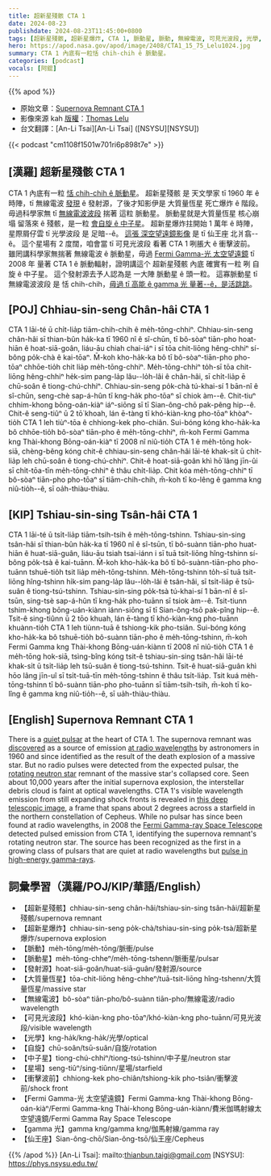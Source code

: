 ```yaml
---
title: 超新星殘骸 CTA 1
date: 2024-08-23
publishdate: 2024-08-23T11:45:00+0800
tags: [超新星殘骸, 超新星爆炸, CTA 1, 脈動星, 脈動, 無線電波, 可見光波段, 光學, 衝擊波前, 仙王座, Fermi Gamma-光 太空望遠鏡, 中子星, 自旋, gamma 光, 星場, 大質量恆星, 發射源]
hero: https://apod.nasa.gov/apod/image/2408/CTA1_15_75_Lelu1024.jpg
summary: CTA 1 內底有一粒恬 chih-chih ê 脈動星。
categories: [podcast]
vocals: [阿錕]
---
```


{{% apod %}}

- 原始文章：[Supernova Remnant CTA 1](https://apod.nasa.gov/apod/ap240823.html)
- 影像來源 kah [版權][copyright]：[Thomas Lelu](http://www.astrophotographie-lorraine.com/)
- 台文翻譯：[An-Li Tsai][An-Li Tsai] ([NSYSU][NSYSU])

{{< podcast "cm1108f1501w701ri6p898t7e" >}}

## [漢羅] 超新星殘骸 CTA 1
CTA 1 內底有一粒 [恬 chih-chih ê 脈動星][quiet pulsar]。
超新星殘骸 是 天文學家 tī 1960 年 ê 時陣，tī 無線電波 [發現][discovered] ê 發射源，了後才知影伊是 大質量恆星 死亡爆炸 ê 階段。
毋過科學家無 tī [無線電波波段][at radio wavelengths] 揣著 這粒 脈動星。
脈動星就是大質量恆星 核心崩塌 留落來 ê 殘骸，是一粒 [會自旋 ê 中子星][rotating neutron star]。
超新星爆炸拄開始 1 萬年 ê 時陣，星際屑仔雲 tī 光學波段 是 足暗--ê。
[這張 深空望遠鏡影像][this deep telescopic image] 是 tī 仙王座 北爿翕--ê。
這个星場有 2 度闊，咱會當 tī 可見光波段 看著 CTA 1 咧脹大 ê 衝擊波前。
雖罔講科學家無揣著 無線電波 ê 脈動星，毋過 [Fermi Gamma-光 太空望遠鏡][Fermi Gamma-ray Space Telescope] tī 2008 年 量著 CTA 1 ê 脈動輻射，證明講這个 超新星殘骸 內底 確實有一粒 咧 自旋 ê 中子星。
這个發射源去予人認為是 一大陣 脈動星 ê 頭一粒。
這寡脈動星 tī 無線電波波段 是 恬 chih-chih，[毋過 tī 高能 ê gamma 光 量著--ê，是活跳跳][pulse in high-energy gamma-rays]。

## [POJ] Chhiau-sin-seng Chân-hâi CTA 1
CTA 1 lāi-té ū chi̍t-lia̍p tiām-chih-chih ê me̍h-tōng-chhiⁿ.
Chhiau-sin-seng chân-hâi sī thian-bûn ha̍k-ka tī 1960 nî ê sî-chūn, tī bô-sòaⁿ tiān-pho hoat-hiān ê hoat-siā-goân, liáu-āu chiah chai-iáⁿ i sī tōa chit-liōng hêng-chhiⁿ sí-bông po̍k-chà ê kai-tōaⁿ.
M̄-koh kho-ha̍k-ka bô tī bô-sòaⁿ-tiān-pho pho-tōaⁿ chhōe-tio̍h chit lia̍p me̍h-tōng-chhiⁿ.
Me̍h-tōng-chhiⁿ to̍h-sī tōa chit-liōng hêng-chhiⁿ he̍k-sim pang-la̍p lâu--lo̍h-lâi ê chân-hâi, sī chi̍t-lia̍p ē chū-soân ê tiong-chú-chhiⁿ.
Chhiau-sin-seng po̍k-chà tú-khai-sí 1 bān-nî ê sî-chūn, seng-chè sap-á-hûn tī kng-ha̍k pho-tōaⁿ sī chiok àm--ê.
Chit-tiuⁿ chhim-khong bōng-oán-kiàⁿ iáⁿ-siōng sī tī Sian-ông-chō pak-pêng hip--ê.
Chit-ê seng-tiûⁿ ū 2 tō͘ khoah, lán ē-tàng tī khó-kiàn-kng pho-tōaⁿ khòaⁿ-tio̍h CTA 1 leh tiùⁿ-tōa ê chhiong-kek pho-chiân.
Sui-bóng kóng kho-ha̍k-ka bô chhōe-tio̍h bô-sòaⁿ tiān-pho ê me̍h-tōng-chhiⁿ, m̄-koh Fermi Gamma kng Thài-khong Bōng-oán-kiàⁿ tī 2008 nî niû-tio̍h CTA 1 ê me̍h-tōng hok-siā, chèng-bêng kóng chit-ê chhiau-sin-seng chân-hâi lāi-té khak-si̍t ū chi̍t-lia̍p leh chū-soân ê tiong-chú-chhiⁿ.
Chit-ê hoat-siā-goân khì hō͘ lâng jīn-ûi sī chi̍t-tōa-tīn me̍h-tōng-chhiⁿ ê thâu chi̍t-lia̍p.
Chit kóa me̍h-tōng-chhiⁿ tī bô-sòaⁿ tiān-pho pho-tōaⁿ sī tiām-chih-chih, m̄-koh tī ko-lêng ê gamma kng niû-tio̍h--ê, sī oa̍h-thiàu-thiàu.

## [KIP] Tshiau-sin-sing Tsân-hâi CTA 1
CTA 1 lāi-té ū tsi̍t-lia̍p tiām-tsih-tsih ê me̍h-tōng-tshinn.
Tshiau-sin-sing tsân-hâi sī thian-bûn ha̍k-ka tī 1960 nî ê sî-tsūn, tī bô-suànn tiān-pho huat-hiān ê huat-siā-guân, liáu-āu tsiah tsai-iánn i sī tuā tsit-liōng hîng-tshinn sí-bông po̍k-tsà ê kai-tuānn.
M̄-koh kho-ha̍k-ka bô tī bô-suànn-tiān-pho pho-tuānn tshuē-tio̍h tsit lia̍p me̍h-tōng-tshinn.
Me̍h-tōng-tshinn to̍h-sī tuā tsit-liōng hîng-tshinn hi̍k-sim pang-la̍p lâu--lo̍h-lâi ê tsân-hâi, sī tsi̍t-lia̍p ē tsū-suân ê tiong-tsú-tshinn.
Tshiau-sin-sing po̍k-tsà tú-khai-sí 1 bān-nî ê sî-tsūn, sing-tsè sap-á-hûn tī kng-ha̍k pho-tuānn sī tsiok àm--ê.
Tsit-tiunn tshim-khong bōng-uán-kiànn iánn-siōng sī tī Sian-ông-tsō pak-pîng hip--ê.
Tsit-ê sing-tiûnn ū 2 tōo khuah, lán ē-tàng tī khó-kiàn-kng pho-tuānn khuànn-tio̍h CTA 1 leh tiùnn-tuā ê tshiong-kik pho-tsiân.
Sui-bóng kóng kho-ha̍k-ka bô tshuē-tio̍h bô-suànn tiān-pho ê me̍h-tōng-tshinn, m̄-koh Fermi Gamma kng Thài-khong Bōng-uán-kiànn tī 2008 nî niû-tio̍h CTA 1 ê me̍h-tōng hok-siā, tsìng-bîng kóng tsit-ê tshiau-sin-sing tsân-hâi lāi-té khak-si̍t ū tsi̍t-lia̍p leh tsū-suân ê tiong-tsú-tshinn.
Tsit-ê huat-siā-guân khì hōo lâng jīn-uî sī tsi̍t-tuā-tīn me̍h-tōng-tshinn ê thâu tsi̍t-lia̍p.
Tsit kuá me̍h-tōng-tshinn tī bô-suànn tiān-pho pho-tuānn sī tiām-tsih-tsih, m̄-koh tī ko-lîng ê gamma kng niû-tio̍h--ê, sī ua̍h-thiàu-thiàu.

## [English] Supernova Remnant CTA 1
There is a [quiet pulsar][quiet pulsar] at the heart of CTA 1.
The supernova remnant was [discovered][discovered] as a source of emission [at radio wavelengths][at radio wavelengths] by astronomers in 1960 and since identified as the result of the death explosion of a massive star.
But no radio pulses were detected from the expected pulsar, the [rotating neutron star][rotating neutron star] remnant of the massive star's collapsed core.
Seen about 10,000 years after the initial supernova explosion, the interstellar debris cloud is faint at optical wavelengths.
CTA 1's visible wavelength emission from still expanding shock fronts is revealed in [this deep telescopic image][this deep telescopic image], a frame that spans about 2 degrees across a starfield in the northern constellation of Cepheus.
While no pulsar has since been found at radio wavelengths, in 2008 the [Fermi Gamma-ray Space Telescope][Fermi Gamma-ray Space Telescope] detected pulsed emission from CTA 1, identifying the supernova remnant's rotating neutron star.
The source has been recognized as the first in a growing class of pulsars that are quiet at radio wavelengths but [pulse in high-energy gamma-rays][pulse in high-energy gamma-rays].

## 詞彙學習（漢羅/POJ/KIP/華語/English）
- 【超新星殘骸】chhiau-sin-seng chân-hâi/tshiau-sin-sing tsân-hâi/超新星殘骸/supernova remnant
- 【超新星爆炸】chhiau-sin-seng po̍k-chà/tshiau-sin-sing po̍k-tsà/超新星爆炸/supernova explosion
- 【脈動】me̍h-tōng/me̍h-tōng/脈衝/pulse
- 【脈動星】me̍h-tōng-chheⁿ/me̍h-tōng-tshenn/脈衝星/pulsar
- 【發射源】hoat-siā-goân/huat-siā-guân/發射源/source
- 【大質量恆星】tōa-chit-liōng hêng-chheⁿ/tuā-tsit-liōng hîng-tshenn/大質量恆星/massive star
- 【無線電波】bô-sòaⁿ tiān-pho/bô-suànn tiān-pho/無線電波/radio wavelength
- 【可見光波段】khó-kiàn-kng pho-tōaⁿ/khó-kiàn-kng pho-tuānn/可見光波段/visible wavelength
- 【光學】kng-ha̍k/kng-ha̍k/光學/optical
- 【自旋】chū-soân/tsū-suân/自旋/rotation
- 【中子星】tiong-chú-chhiⁿ/tiong-tsú-tshinn/中子星/neutron star
- 【星場】seng-tiûⁿ/sing-tiûnn/星場/starfield
- 【衝擊波前】chhiong-kek pho-chiân/tshiong-kik pho-tsiân/衝擊波前/shock front
- 【Fermi Gamma-光 太空望遠鏡】Fermi Gamma-kng Thài-khong Bōng-oán-kiàⁿ/Fermi Gamma-kng Thài-khong Bōng-uán-kiànn/費米伽瑪射線太空望遠鏡/Fermi Gamma Ray Space Telescope
- 【gamma 光】gamma kng/gamma kng/伽馬射線/gamma ray
- 【仙王座】Sian-ông-chō/Sian-ông-tsō/仙王座/Cepheus

{{% /apod %}}
[An-Li Tsai]: mailto:thianbun.taigi@gmail.com
[NSYSU]: https://phys.nsysu.edu.tw/

[copyright]: https://apod.nasa.gov/apod/fap/lib/about_apod.html#srapply
[License3]: https://creativecommons.org/licenses/by/3.0/
[License2]:https://creativecommons.org/licenses/by-nc-nd/2.0/

[quiet pulsar]:https://www.science.org/doi/10.1126/sciadv.aao7228
[discovered]:https://www.deepskycorner.ch/obj/cta1.en.php
[at radio wavelengths]:https://science.nasa.gov/ems/05_radiowaves/
[rotating neutron star]:https://apod.nasa.gov/apod/ap240723.html
[this deep telescopic image]:https://www.astrobin.com/3vfxec/0/
[Fermi Gamma-ray Space Telescope]:https://science.nasa.gov/mission/fermi
[pulse in high-energy gamma-rays]:https://www.nasa.gov/centers-and-facilities/goddard/nasas-fermi-telescope-discovers-first-gamma-ray-only-pulsar/
